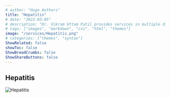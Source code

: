 ```yaml
---
# author: "Hugo Authors"
title: "Hepatitis"
# date: "2022-03-05"
# description: "Dr. Vikram Uttam Patil provides services in multiple disorders"
# tags: ["images", "markdown", "css", "html", "themes"]
image: "/services/Hepatitis.png"
# categories: ["themes", "syntax"]
ShowRelated: false
showToc: false
ShowBreadCrumbs: false
ShowShareButtons: false
---
```


## Hepatitis

![Hepatitis](/services/Hepatitis.png)
